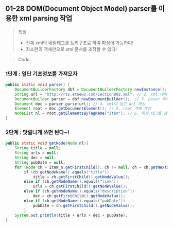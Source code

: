 ## 01-28 DOM(Document Object Model) parser를 이용한 xml parsing 작업

> 특징
>* 전체 xml의 네임태그를 트리구조로 하여 파싱이 가능하다!
>* 최소한의 객체만으로 xml 문서를 조작할 수 있다!

> *Code*

### 1단계 : 일단 기초정보를 가져오자
```java
public static void parse() {
    DocumentBuilderFactory dbf = DocumentBuilderFactory.newInstance(); // 1. dbf 객체 생성
    String url = "http://rss.etnews.com/Section902.xml"; // 2. xml 데이터 정보가 담긴 url
    DocumentBuilder parser = dbf.newDocumentBuilder();  // 3. paser 객체 생성
    Document doc = parser.parse(url); // 4. xml이 담긴 url 파싱
    Element root = doc.getDocumentElement(); // 5. root 객체 생성
    NodeList nl = root.getElementsByTagName("item"); // 6. 특정 태그를 검색해서 리스트로 반환!
}
``` 
### 2단계 : 맛깔나게 쓰면 된다~!
```java
public static void getNode(Node nl){
    String title = null;
    String urls = null;
    String dec = null;
    String pubDate = null;
    for (Node ch = item_n.getFirstChild(); ch != null; ch = ch.getNextSibling()) { // 해당 Node에 자식들 순차 접근 방식
        if (ch.getNodeName().equals("title"))
            title = ch.getFirstChild().getNodeValue();
        else if (ch.getNodeName().equals("link"))
            urls = ch.getFirstChild().getNodeValue();
        else if (ch.getNodeName().equals("description"))
            dec = ch.getFirstChild().getNodeValue();
        else if (ch.getNodeName().equals("pubDate"))
            pubDate = ch.getFirstChild().getNodeValue();
        }
	System.out.println(title + urls + dec + pupDate);
}
```
